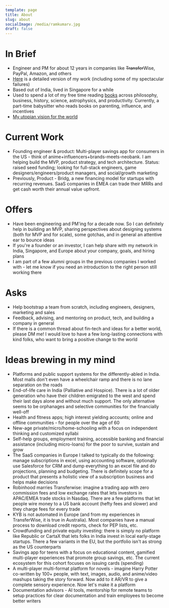 ```yaml
---
template: page
title: About
slug: about
socialImage: /media/ramkumarv.jpg
draft: false
---
```

# In Brief

* Engineer and PM for about 12 years in companies like ~~Transfer~~Wise, PayPal, Amazon, and others
* [Here](https://www.notion.so/Ramkumar-Venkataraman-0eab07d8c67141c885cee83bb1c91773) is a detailed version of my work (including some of my spectacular failures)
* Based out of India, lived in Singapore for a while
* Used to spend a lot of my free time reading [books](https://www.ramkumarvenkat.xyz/pages/books) across philosophy, business, history, science, astrophysics, and productivity. Currently, a part-time babysitter who reads books on parenting, influence, and incentives
* [My utopian vision for the world](https://www.ramkumarvenkat.xyz/posts/vision)

# Current Work

* Founding engineer & product: Multi-player savings app for consumers in the US - think of anime+influencers+brands-meets-neobank. I am helping build the MVP, product strategy, and tech architecture. Status: raised seed funding; looking for full-stack engineers, game designers/engineers/product managers, and social/growth marketing
* Previously, Product - Bridg, a new financing model for startups with recurring revenues. SaaS companies in EMEA can trade their MRRs and get cash worth their annual value upfront.

# Offers

* Have been engineering and PM'ing for a decade now. So I can definitely help in building an MVP, sharing perspectives about designing systems (both for MVP and for scale), some gotchas, and in general an attentive ear to bounce ideas
* If you're a founder or an investor, I can help share with my network in India, Singapore, and Europe about your company, goals, and hiring plans
* I am part of a few alumni groups in the previous companies I worked with - let me know if you need an introduction to the right person still working there

# Asks

* Help bootstrap a team from scratch, including engineers, designers, marketing and sales
* Feedback, advising, and mentoring on product, tech, and building a company in general
* If there is a common thread about fin-tech and ideas for a better world, please DM me! I would love to have a few long-lasting connections with kind folks, who want to bring a positive change to the world

# Ideas brewing in my mind

* Platforms and public support systems for the differently-abled in India. Most malls don't even have a wheelchair ramp and there is no lane separation on the roads
* End-of-life care in India (Palliative and Hospice). There is a lot of older generation who have their children emigrated to the west and spend their last days alone and without much support. The only alternative seems to be orphanages and selective communities for the financially well-off
* Health and fitness apps; high interest yielding accounts; online and offline communities - for people over the age of 60
* New-age private/micro/home-schooling with a focus on independent thinking and customized syllabi
* Self-help groups, employment training, accessible banking and financial assistance (including micro-loans) for the poor to survive, sustain and grow
* The SaaS companies in Europe I talked to typically do the following: manage subscriptions in excel, using accounting software, optionally use Salesforce for CRM and dump everything to an excel file and do projections, planning and budgeting. There is definitely scope for a product that presents a holistic view of a subscription business and helps make decisions
* Robinhood marries Transferwise: imagine a trading app with zero commission fees and low exchange rates that lets investors in APAC/EMEA trade stocks in Nasdaq. There are a few platforms that let people wire money to a US bank account (hefty fees and slower) and they charge fees for every trade
* KYB is not automated in Europe (and from my experiences in TransferWise, it is true in Australia). Most companies have a manual process to download credit reports, check for PEP lists, etc. 
* Crowdfunding and private equity investing: there is simply no platform like Republic or CartaX that lets folks in India invest in local early-stage startups. There a few variants in the EU, but the portfolio isn't as strong as the US counterparts
* Savings app for teens with a focus on educational content, gamified multi-player experiences that promote group savings, etc. The current ecosystem for this cohort focuses on issuing cards (spending)
* A multi-player multi-format platform for novels - imagine Harry Potter co-written by 100+ people, with text, images, audio, and anime/video mashups taking the story forward. Now add to it AR/VR to give a complete sensory experience. Now let's make it a platform
* Documentation advisors - AI tools, mentorship for remote teams to setup practices for clear documentation and train employees to become better writers
